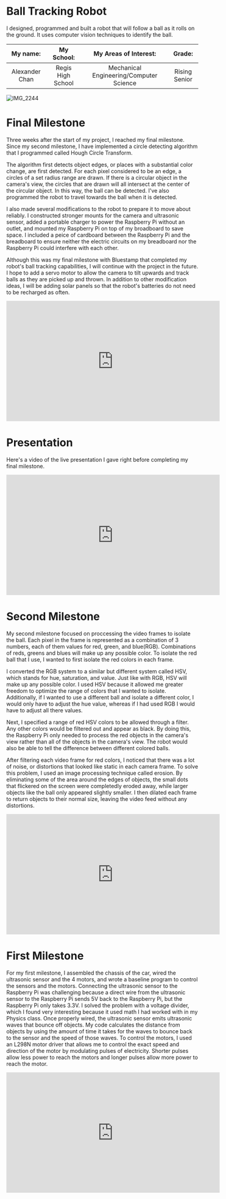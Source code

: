﻿# Ball Tracking Robot
I designed, programmed and built a robot that will follow a ball as it rolls on the ground. It uses computer vision techniques to identify the ball. 

| **My name:** | **My School:** | **My Areas of Interest:** | **Grade:** |
|:--:|:--:|:--:|:--:|
| Alexander Chan | Regis High School | Mechanical Engineering/Computer Science | Rising Senior

![IMG_2244](https://user-images.githubusercontent.com/86970028/129973569-bb70e678-0fca-4174-ad06-08004da96ff6.jpg)
     

# Final Milestone

Three weeks after the start of my project, I reached my final milestone. Since my second milestone, I have implemented a circle detecting algorithm that I programmed called Hough Circle Transform.  

The algorithm first detects object edges, or places with a substantial color change, are first detected. For each pixel considered to be an edge, a circles of a set radius range are drawn. If there is a circular object in the camera's view, the circles that are drawn will all intersect at the center of the circular object. In this way, the ball can be detected. I've also programmed the robot to travel towards the ball when it is detected.

I also made several modifications to the robot to prepare it to move about reliably. I constructed stronger mounts for the camera and ultrasonic sensor, added a portable charger to power the Raspberry Pi without an outlet, and mounted my Raspberry Pi on top of my broadboard to save space. I included a peice of cardboard between the Raspberry Pi and the breadboard to ensure neither the electric circuits on my breadboard nor the Raspberry Pi could interfere with each other.

Although this was my final milestone with Bluestamp that completed my robot's ball tracking capabilities, I will continue with the project in the future. I hope to add a servo motor to allow the camera to tilt upwards and track balls as they are picked up and thrown. In addition to other modification ideas, I will be adding solar panels so that the robot's batteries do not need to be recharged as often. 


<iframe width="560" height="315" src="https://www.youtube.com/embed/_SUSWzWiC0I" title="YouTube video player" frameborder="0" allow="accelerometer; autoplay; clipboard-write; encrypted-media; gyroscope; picture-in-picture" allowfullscreen></iframe>                                                                                                       
<br>

# Presentation

Here's a video of the live presentation I gave right before completing my final milestone.

<iframe width="560" height="315" src="https://www.youtube.com/embed/ml36HLql7Oo" title="YouTube video player" frameborder="0" allow="accelerometer; autoplay; clipboard-write; encrypted-media; gyroscope; picture-in-picture" allowfullscreen></iframe> 
<br>

# Second Milestone

My second milestone focused on proccessing the video frames to isolate the ball. Each pixel in the frame is represented as a combination of 3 numbers, each of them values for red, green, and blue(RGB). Combinations of reds, greens and blues will make up any possible color. To isolate the red ball that I use, I wanted to first isolate the red colors in each frame.

I converted the RGB system to a similar but different system called HSV, which stands for hue, saturation, and value. Just like with RGB, HSV will make up any possible color.  I used HSV because it allowed me greater freedom to optimize the range of colors that I wanted to isolate. Additionally, if I wanted to use a different ball and isolate a different color, I would only have to adjust the hue value, whereas if I had used RGB I would have to adjust all there values.

Next, I specified a range of red HSV colors to be allowed through a filter. Any other colors would be filtered out and appear as black. By doing this, the Raspberry Pi only needed to process the red objects in the camera's view rather than all of the objects in the camera's view. The robot would also be able to tell the difference between different colored balls.
  
After filtering each video frame for red colors, I noticed that there was a lot of noise, or distortions that looked like static in each camera frame. To solve this problem, I used an image processing technique called erosion. By eliminating some of the area around the edges of objects, the small dots that flickered on the screen were completedly eroded away, while larger objects like the ball only appeared slightly smaller. I then dilated each frame to return objects to their normal size, leaving the video feed without any distortions.

<iframe width="560" height="315" src="https://www.youtube.com/embed/SNreoi3gCcM" title="YouTube video player" frameborder="0" allow="accelerometer; autoplay; clipboard-write; encrypted-media; gyroscope; picture-in-picture" allowfullscreen></iframe>
<br>


# First Milestone
  
For my first milestone, I assembled the chassis of the car, wired the ultrasonic sensor and the 4 motors, and wrote a baseline program to control the sensors and the motors. Connecting the ultrasonic sensor to the Raspberry Pi was challenging because a direct wire from the ultrasonic sensor to the Raspberry Pi sends 5V back to the Raspberry Pi, but the Raspberry Pi only takes 3.3V. I solved the problem with a voltage divider, which I found very interesting because it used math I had worked with in my Physics class. Once properly wired, the ultrasonic sensor emits ultrasonic waves that bounce off objects. My code calculates the distance from objects by using the amount of time it takes for the waves to bounce back to the sensor and the speed of those waves. To control the motors, I used an L298N motor driver that allows me to control the exact speed and direction of the motor by modulating pulses of electricity. Shorter pulses allow less power to reach the motors and longer pulses allow more power to reach the motor.

<iframe width="560" height="315" src="https://www.youtube.com/embed/zY5fDYwYBLY" title="YouTube video player" frameborder="0" allow="accelerometer; autoplay; clipboard-write; encrypted-media; gyroscope; picture-in-picture" allowfullscreen></iframe>
